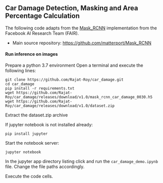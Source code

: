 ## **Car Damage Detection, Masking and Area Percentage Calculation**

The following code adapts from the [Mask_RCNN](https://arxiv.org/abs/1703.06870) implementation from the Facebook AI Research Team (FAIR).

*    Main source repository: https://github.com/matterport/Mask_RCNN

#### Run inference on images
Prepare a python 3.7 environment
Open a terminal and execute the following lines:
```
git clone https://github.com/Rajat-Roy/car_damage.git
cd car_damage
pip install -r requirements.txt
wget https://github.com/Rajat-Roy/car_damage/releases/download/v1.0/mask_rcnn_car_damage_0030.h5
wget https://github.com/Rajat-Roy/car_damage/releases/download/v1.0/dataset.zip
```
Extract the dataset.zip archive

If jupyter notebook is not installed already:
```
pip install jupyter
```
Start the notebook server:
```
jupyter notebook
```
In the jupyter app directory listing click and run the `car_damage_demo.ipynb` file.
Change the file paths accordingly.

Execute the code cells.
